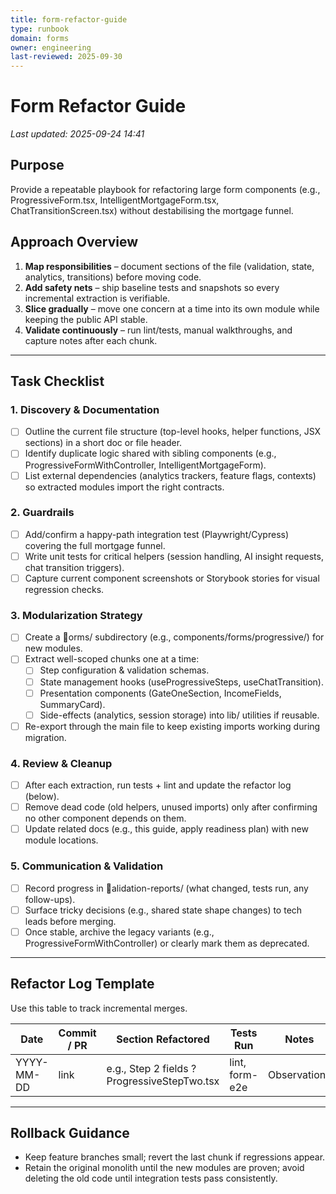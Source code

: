```yaml
---
title: form-refactor-guide
type: runbook
domain: forms
owner: engineering
last-reviewed: 2025-09-30
---
```


# Form Refactor Guide

_Last updated: 2025-09-24 14:41_

## Purpose
Provide a repeatable playbook for refactoring large form components (e.g., ProgressiveForm.tsx, IntelligentMortgageForm.tsx, ChatTransitionScreen.tsx) without destabilising the mortgage funnel.

## Approach Overview
1. **Map responsibilities** – document sections of the file (validation, state, analytics, transitions) before moving code.
2. **Add safety nets** – ship baseline tests and snapshots so every incremental extraction is verifiable.
3. **Slice gradually** – move one concern at a time into its own module while keeping the public API stable.
4. **Validate continuously** – run lint/tests, manual walkthroughs, and capture notes after each chunk.

---

## Task Checklist

### 1. Discovery & Documentation
- [ ] Outline the current file structure (top-level hooks, helper functions, JSX sections) in a short doc or file header.
- [ ] Identify duplicate logic shared with sibling components (e.g., ProgressiveFormWithController, IntelligentMortgageForm).
- [ ] List external dependencies (analytics trackers, feature flags, contexts) so extracted modules import the right contracts.

### 2. Guardrails
- [ ] Add/confirm a happy-path integration test (Playwright/Cypress) covering the full mortgage funnel.
- [ ] Write unit tests for critical helpers (session handling, AI insight requests, chat transition triggers).
- [ ] Capture current component screenshots or Storybook stories for visual regression checks.

### 3. Modularization Strategy
- [ ] Create a orms/ subdirectory (e.g., components/forms/progressive/) for new modules.
- [ ] Extract well-scoped chunks one at a time:
  - [ ] Step configuration & validation schemas.
  - [ ] State management hooks (useProgressiveSteps, useChatTransition).
  - [ ] Presentation components (GateOneSection, IncomeFields, SummaryCard).
  - [ ] Side-effects (analytics, session storage) into lib/ utilities if reusable.
- [ ] Re-export through the main file to keep existing imports working during migration.

### 4. Review & Cleanup
- [ ] After each extraction, run tests + lint and update the refactor log (below).
- [ ] Remove dead code (old helpers, unused imports) only after confirming no other component depends on them.
- [ ] Update related docs (e.g., this guide, apply readiness plan) with new module locations.

### 5. Communication & Validation
- [ ] Record progress in alidation-reports/ (what changed, tests run, any follow-ups).
- [ ] Surface tricky decisions (e.g., shared state shape changes) to tech leads before merging.
- [ ] Once stable, archive the legacy variants (e.g., ProgressiveFormWithController) or clearly mark them as deprecated.

---

## Refactor Log Template
Use this table to track incremental merges.

| Date | Commit / PR | Section Refactored | Tests Run | Notes |
|------|-------------|--------------------|-----------|-------|
| YYYY-MM-DD | link | e.g., Step 2 fields ? ProgressiveStepTwo.tsx | lint, form-e2e | Observations |

---

## Rollback Guidance
- Keep feature branches small; revert the last chunk if regressions appear.
- Retain the original monolith until the new modules are proven; avoid deleting the old code until integration tests pass consistently.


